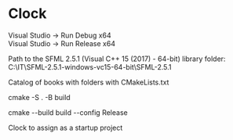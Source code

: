 # Clock

Visual Studio ->  Run Debug x64   
Visual Studio ->  Run Release x64

Path to the SFML 2.5.1 (Visual C++ 15 (2017) - 64-bit) library folder:
C:\IT\SFML-2.5.1-windows-vc15-64-bit\SFML-2.5.1

Catalog of books with folders with CMakeLists.txt

cmake -S . -B build

cmake --build build --config Release

Clock to assign as a startup project
